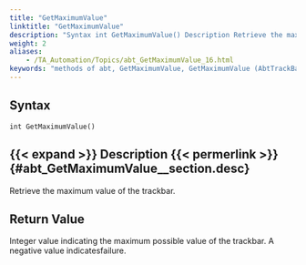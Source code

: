 ```yaml
--- 
title: "GetMaximumValue"
linktitle: "GetMaximumValue"
description: "Syntax int GetMaximumValue() Description Retrieve the maximum value of the trackbar. Return Value Integer value indicating the maximum possible value of the trackbar. A negative value indicates ..."
weight: 2
aliases: 
    - /TA_Automation/Topics/abt_GetMaximumValue_16.html
keywords: "methods of abt, GetMaximumValue, GetMaximumValue (AbtTrackBar), AbtTrackBar, getmaximumvalue, abttrackbar getmaximumvalue, maximum value of trackbar, retrieve maximum value of slider control, obtain maximum limit of trackbar"
---
```


## Syntax

`int GetMaximumValue()`

## {{< expand >}} Description {{< permerlink >}} {#abt_GetMaximumValue__section.desc} 

Retrieve the maximum value of the trackbar.

## Return Value

Integer value indicating the maximum possible value of the trackbar. A negative value indicatesfailure.




